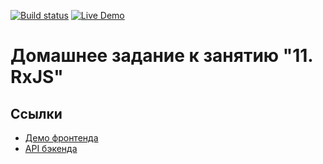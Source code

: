 [![Build status](https://ci.appveyor.com/api/projects/status/1q76bmr1f0t67opc?svg=true)](https://ci.appveyor.com/project/fedoweb/ahj-rxjs-homework)
[![Live Demo](https://img.shields.io/badge/demo-live-green)](https://fedoweb.github.io/ahj-rxjs-homework/)


# Домашнее задание к занятию "11. RxJS"

## Ссылки
- [Демо фронтенда](https://fedoweb.github.io/ahj-rxjs-homework/)
- [API бэкенда](https://ahj-rxjs-homework-git-main-fedowebs-projects.vercel.app/messages/unread)
